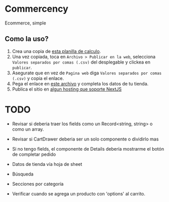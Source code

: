 # Commercency
Ecommerce, simple

## Como la uso?
1. Crea una copia de [esta planilla de calculo](https://docs.google.com/spreadsheets/d/114Jx1sSugz0_Z4Vk65O0UDa1Drmn3d7IVeqG5yJ6JH8/edit?usp=sharing).
2. Una vez copiada, toca en `Archivo > Publicar en la web`, selecciona `Valores separados por comas (.csv)` del desplegable y clickea en `publicar`.
3. Asegurate que en vez de `Pagina web` diga `Valores separados por comas (.csv)` y copia el enlace.
4. Pega el enlace en [este archivo](./app/constants.ts) y completa los datos de tu tienda.
5. Publica el sitio en [algun hosting que soporte NextJS](https://vercel.com)

# TODO
* Revisar si deberia traer los fields como un Record<string, string> o como un array.
* Revisar si CartDrawer deberia ser un solo componente o dividirlo mas
* Si no tengo fields, el componente de Details debería mostrarme el botón de completar pedido
* Datos de tienda vía hoja de sheet
* Búsqueda
* Secciones por categoría

* Verificar cuando se agrega un producto con 'options' al carrito.
